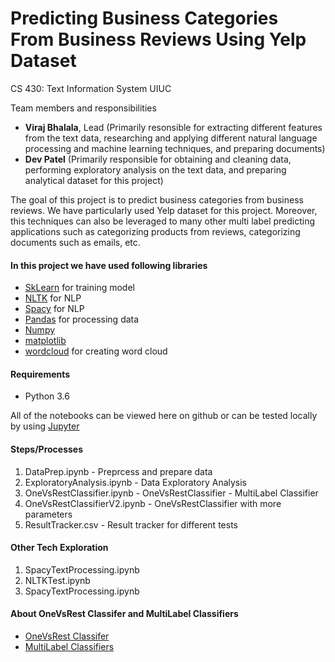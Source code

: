 # Predicting Business Categories From Business Reviews Using Yelp Dataset

CS 430: Text Information System  UIUC

Team members and responsibilities
* **Viraj Bhalala**, Lead (Primarily resonsible for extracting different features from the text data, researching and applying different natural language processing and machine learning techniques, and preparing documents)
* **Dev Patel** (Primarily responsible for obtaining and cleaning data, performing exploratory analysis on the text data, and preparing analytical dataset for this project)

The goal of this project is to predict business categories from business reviews. We have particularly used Yelp dataset for this project. Moreover, this techniques can also be leveraged to many other multi label predicting applications such as categorizing products from reviews, categorizing documents such as emails, etc.


#### In this project we have used following libraries
* [SkLearn](http://scikit-learn.org/stable/) for training model
* [NLTK](http://www.nltk.org/) for NLP
* [Spacy](https://spacy.io) for NLP
* [Pandas](https://pandas.pydata.org/) for processing data
* [Numpy](http://www.numpy.org/)
* [matplotlib](https://matplotlib.org/)
* [wordcloud](https://github.com/amueller/word_cloud) for creating word cloud

#### Requirements
* Python 3.6

All of the notebooks can be viewed here on github or can be tested locally by using [Jupyter](http://jupyter.org/)

#### Steps/Processes
1) DataPrep.ipynb - Preprcess and prepare data
2) ExploratoryAnalysis.ipynb - Data Exploratory Analysis
3) OneVsRestClassifier.ipynb - OneVsRestClassifier - MultiLabel Classifier
4) OneVsRestClassifierV2.ipynb - OneVsRestClassifier with more parameters
5) ResultTracker.csv - Result tracker for different tests

#### Other Tech Exploration
1) SpacyTextProcessing.ipynb
2) NLTKTest.ipynb
3) SpacyTextProcessing.ipynb


#### About OneVsRest Classifer and MultiLabel Classifiers
* [OneVsRest Classifer](http://scikit-learn.org/stable/modules/generated/sklearn.multiclass.OneVsRestClassifier.html)
* [MultiLabel Classifiers](https://en.wikipedia.org/wiki/Multiclass_classification)
